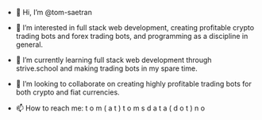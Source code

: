 - 👋 Hi, I’m @tom-saetran

- 👀 I’m interested in full stack web development, creating profitable crypto trading bots and forex trading bots, and programming as a discipline in general.
- 🌱 I’m currently learning full stack web development through strive.school and making trading bots in my spare time.
- 💞️ I’m looking to collaborate on creating highly profitable trading bots for both crypto and fiat currencies.
- 📫 How to reach me: t o m ( a t ) t o m s d a t a ( d o t ) n o

<!---
tom-saetran/tom-saetran is a ✨ special ✨ repository because its `README.md` (this file) appears on your GitHub profile.
You can click the Preview link to take a look at your changes.
--->
